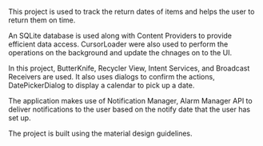 This project is used to track the return dates of items and helps the user to return them on time.

An SQLite database is used along with Content Providers to provide efficient data access. CursorLoader were also used to perform the operations on the background and update the chnages on to the UI.

In this project, ButterKnife, Recycler View, Intent Services, and Broadcast Receivers are used. It also uses dialogs to confirm the actions, DatePickerDialog to display a calendar to pick up a date.

The application makes use of Notification Manager, Alarm Manager API to deliver notifications to the user based on the notify date that the user has set up.

The project is built using the material design guidelines.
